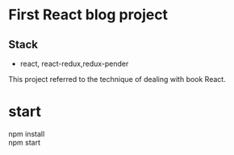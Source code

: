 # First React blog project


## Stack
- react, react-redux,redux-pender



This project referred to the technique of dealing with book React.

# start
npm install  
npm start
